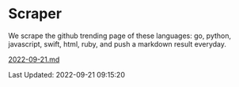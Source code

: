 # Scraper

We scrape the github trending page of these languages: go, python, javascript, swift, html, ruby, and push a markdown result everyday.

[2022-09-21.md](https://github.com/henson/Scraper/blob/master/2022-09-21.md)

Last Updated: 2022-09-21 09:15:20